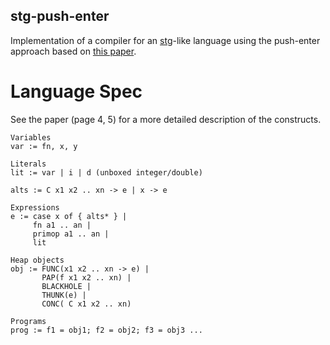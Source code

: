 stg-push-enter
--------------

Implementation of a compiler
 for an [stg](https://ghc.haskell.org/trac/ghc/wiki/Commentary/Compiler/GeneratedCode)-like language
using the push-enter approach based on [this paper](http://simonmar.github.io/bib/papers/evalapplyjfp06.pdf).

# Language Spec
See the paper (page 4, 5) for a more detailed description of the constructs.
```
Variables
var := fn, x, y

Literals
lit := var | i | d (unboxed integer/double)

alts := C x1 x2 .. xn -> e | x -> e

Expressions
e := case x of { alts* } | 
     fn a1 .. an | 
     primop a1 .. an | 
     lit 

Heap objects
obj := FUNC(x1 x2 .. xn -> e) |
       PAP(f x1 x2 .. xn) | 
       BLACKHOLE |
       THUNK(e) |
       CONC( C x1 x2 .. xn)
    
Programs   
prog := f1 = obj1; f2 = obj2; f3 = obj3 ...

```






